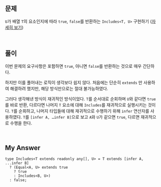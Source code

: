 ## 문제

`U`가 배열 `T`의 요소인지에 따라 `true`, `false`를 반환하는 `Includes<T, U>` 구현하기 ([자세히 보기](https://github.com/type-challenges/type-challenges/tree/main/questions/00898-easy-includes))

<br>

## 풀이

이번 문제의 요구사항은 포함하면 `true`, 아니면 `false`를 반환하는 것으로 매우 간단하다.

하지만 이를 풀어내는 로직이 생각보다 쉽지 않다. 처음에는 단순히 `extends` 만 사용하여 해결하려 했지만, 해당 방식만으로는 절대 불가능하였다.

그러다 생각해낸 방식이 재귀적인 방식이었다. `T`를 순서대로 순회하며 `U`와 같다면 `true`를 바로 반환, 다르다면 나머지 `T` 요소에 대해 `Includes`를 재귀적으로 실행시키는 것이다. `T`를 순회하고, 나머지 타입들에 대해 재귀적으로 수행하기 위해 `infer` 연산자를 사용하였다. `T`를 `[infer A, …infer B]`으로 보고 `A`와 `U`가 같으면 `true`, 다르면 재귀적으로 수행을 한다.

<br>

## My Answer

```tsx
type Includes<T extends readonly any[], U> = T extends [infer A, ...infer B] 
  ? (Equal<A, U> extends true 
    ? true 
    : Includes<B, U>)
  : false;
```